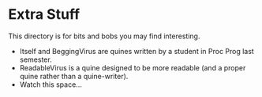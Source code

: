 <!-- GitHub README.md -->
# Extra Stuff
This directory is for bits and bobs you may find interesting.

- Itself and BeggingVirus are quines written by a student in Proc Prog last semester.
- ReadableVirus is a quine designed to be more readable (and a proper quine rather than a quine-writer).
- Watch this space...
